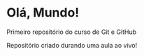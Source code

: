 # Olá, Mundo!
 Primeiro repositório do curso de Git e GitHub

 Repositório criado durando uma aula ao vivo!
